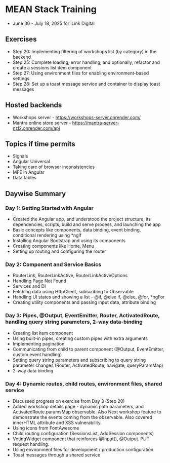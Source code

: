 # MEAN Stack Training
- June 30 - July 18, 2025 for iLink Digital

## Exercises
- Step 20: Implementing filtering of workshops list (by category) in the backend
- Step 25: Complete loading, error handling, and optionally, refactor and create a sessions list item component
- Step 27: Using environment files for enabling environment-based settings
- Step 28: Set up a toast message service and container to display toast messages

## Hosted backends
- Workshops server - https://workshops-server.onrender.com/
- Mantra online store server - https://mantra-server-nzl2.onrender.com/api

## Topics if time permits
- Signals
- Angular Universal
- Taking care of browser inconsistencies
- MFE in Angular
- Data tables

## Daywise Summary

### Day 1: Getting Started with Angular
- Created the Angular app, and understood the project structure, its dependencies, scripts, build and serve process, and launching the app
- Basic concepts like components, data binding, event binding, conditional rendering using *ngIf
- Installing Angular Bootstrap and using its components
- Creating components like Home, Menu
- Setting up routing and configuring the router

### Day 2: Component and Service Basics
- RouterLink, RouterLinkActive, RouterLinkActiveOptions
- Handling Page Not Found
- Services and DI
- Fetching data using HttpClient, subscribing to Observable
- Handling UI states and showing a list - @if, @else if, @else, @for, *ngFor
- Creating utility components and passing input data, attribute binding

### Day 3: Pipes, @Output, EventEmitter, Router, ActivatedRoute, handling query string parameters, 2-way data-binding
- Creating list item component
- Using built-in pipes, creating custom pipes with extra arguments
- Implementing pagination
- Communicating from child to parent component (@Output, EventEmitter, custom event handling)
- Setting query string parameters and subscribing to query string parameter changes (Router, ActivatedRoute, navigate, queryParamMap)
- 2-way data binding

### Day 4: Dynamic routes, child routes, environment files, shared service
- Discussed progress on exercise from Day 3 (Step 20)
- Added workshop details page - dynamic path parameters, and ActivatedRoute.paramsMap observable. Also Next workshop feature to demonstrate the events coming from the observable. Also covered innerHTML attribute and XSS vulnerability.
- Using icons from FontAwesome
- Child routing configuration (SessionsList, AddSession components)
- VotingWidget component that reinforces @Input(), @Output. PUT request handling.
- Using environment files for development / production configuration
- Toast messages through a shared service